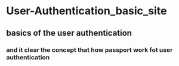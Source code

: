 # User-Authentication_basic_site
## basics of the user authentication 
### and it clear the concept that how passport work fot user authentication

